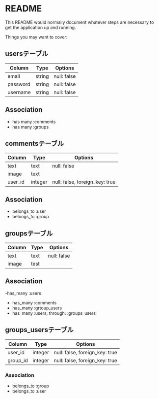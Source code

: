 # README

This README would normally document whatever steps are necessary to get the
application up and running.

Things you may want to cover:

## usersテーブル
|Column|Type|Options|
|------|----|-------|
|email|string|null: false|
|password|string|null: false|
|username|string|null: false|

## Association
 - has many :comments
 - has many :groups

## commentsテーブル
|Column|Type|Options|
|------|----|-------|
|text|text|null: false|
|image|text||
|user_id|integer|null: false, foreign_key: true|

## Association
- belongs_to :user
- belongs_to :group

## groupsテーブル
|Column|Type|Options|
|------|----|-------|
|text|text|null: false|
|image|test||

## Association
 -has_many :users
- has_many :comments
- has_many :grtoup_users
- has_many  :users,  through:  :groups_users


## groups_usersテーブル
|Column|Type|Options|
|------|----|-------|
|user_id|integer|null: false, foreign_key: true|
|group_id|integer|null: false, foreign_key: true|

### Association
- belongs_to :group
- belongs_to :user